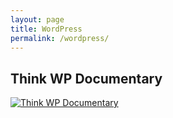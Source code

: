```yaml
---
layout: page
title: WordPress
permalink: /wordpress/
---
```



## Think WP Documentary

[![Think WP Documentary](http://img.youtube.com/vi/xgcXKudi78I/0.jpg)](https://www.youtube.com/watch?v=xgcXKudi78I)
